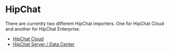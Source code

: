 # HipChat

There are currently two different HipChat importers. One for HipChat Cloud and another for HipChat Enterprise.

* [HipChat Cloud](cloud.md)
* [HipChat Server / Data Center](enterprise.md)

